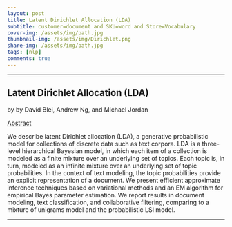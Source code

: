 ```yaml
---
layout: post
title: Latent Dirichlet Allocation (LDA)
subtitle: customer=document and SKU=word and Store=Vocabulary
cover-img: /assets/img/path.jpg
thumbnail-img: /assets/img/Dirichlet.png
share-img: /assets/img/path.jpg
tags: [nlp]
comments: true
---
```

___ 
## Latent Dirichlet Allocation (LDA)

by by David Blei, Andrew Ng, and Michael Jordan

[Abstract](https://jmlr.csail.mit.edu/papers/v3/blei03a.html)

We describe latent Dirichlet allocation (LDA), a generative probabilistic model for collections of discrete data such as text corpora. LDA is a three-level hierarchical Bayesian model, in which each item of a collection is modeled as a finite mixture over an underlying set of topics. Each topic is, in turn, modeled as an infinite mixture over an underlying set of topic probabilities. In the context of text modeling, the topic probabilities provide an explicit representation of a document. We present efficient approximate inference techniques based on variational methods and an EM algorithm for empirical Bayes parameter estimation. We report results in document modeling, text classification, and collaborative filtering, comparing to a mixture of unigrams model and the probabilistic LSI model.

___ 
